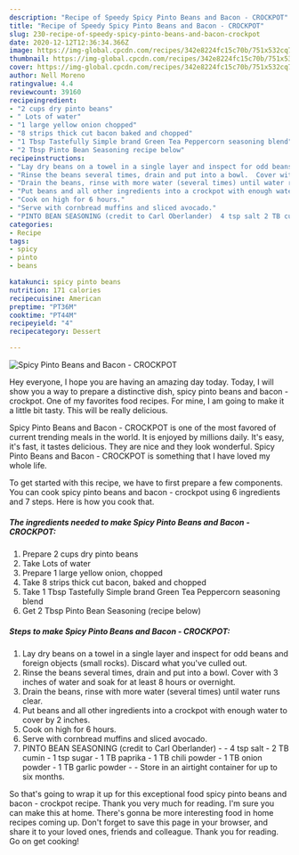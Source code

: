 ```yaml
---
description: "Recipe of Speedy Spicy Pinto Beans and Bacon - CROCKPOT"
title: "Recipe of Speedy Spicy Pinto Beans and Bacon - CROCKPOT"
slug: 230-recipe-of-speedy-spicy-pinto-beans-and-bacon-crockpot
date: 2020-12-12T12:36:34.366Z
image: https://img-global.cpcdn.com/recipes/342e8224fc15c70b/751x532cq70/spicy-pinto-beans-and-bacon-crockpot-recipe-main-photo.jpg
thumbnail: https://img-global.cpcdn.com/recipes/342e8224fc15c70b/751x532cq70/spicy-pinto-beans-and-bacon-crockpot-recipe-main-photo.jpg
cover: https://img-global.cpcdn.com/recipes/342e8224fc15c70b/751x532cq70/spicy-pinto-beans-and-bacon-crockpot-recipe-main-photo.jpg
author: Nell Moreno
ratingvalue: 4.4
reviewcount: 39160
recipeingredient:
- "2 cups dry pinto beans"
- " Lots of water"
- "1 large yellow onion chopped"
- "8 strips thick cut bacon baked and chopped"
- "1 Tbsp Tastefully Simple brand Green Tea Peppercorn seasoning blend"
- "2 Tbsp Pinto Bean Seasoning recipe below"
recipeinstructions:
- "Lay dry beans on a towel in a single layer and inspect for odd beans and foreign objects (small rocks).  Discard what you&#39;ve culled out."
- "Rinse the beans several times, drain and put into a bowl.  Cover with 3 inches of water and soak for at least 8 hours or overnight."
- "Drain the beans, rinse with more water (several times) until water runs clear."
- "Put beans and all other ingredients into a crockpot with enough water to cover by 2 inches."
- "Cook on high for 6 hours."
- "Serve with cornbread muffins and sliced avocado."
- "PINTO BEAN SEASONING (credit to Carl Oberlander)  4 tsp salt 2 TB cumin 1 tsp sugar 1 TB paprika 1 TB chili powder 1 TB onion powder 1 TB garlic powder  Store in an airtight container for up to six months."
categories:
- Recipe
tags:
- spicy
- pinto
- beans

katakunci: spicy pinto beans 
nutrition: 171 calories
recipecuisine: American
preptime: "PT36M"
cooktime: "PT44M"
recipeyield: "4"
recipecategory: Dessert

---
```



![Spicy Pinto Beans and Bacon - CROCKPOT](https://img-global.cpcdn.com/recipes/342e8224fc15c70b/751x532cq70/spicy-pinto-beans-and-bacon-crockpot-recipe-main-photo.jpg)

Hey everyone, I hope you are having an amazing day today. Today, I will show you a way to prepare a distinctive dish, spicy pinto beans and bacon - crockpot. One of my favorites food recipes. For mine, I am going to make it a little bit tasty. This will be really delicious.



Spicy Pinto Beans and Bacon - CROCKPOT is one of the most favored of current trending meals in the world. It is enjoyed by millions daily. It's easy, it's fast, it tastes delicious. They are nice and they look wonderful. Spicy Pinto Beans and Bacon - CROCKPOT is something that I have loved my whole life.


To get started with this recipe, we have to first prepare a few components. You can cook spicy pinto beans and bacon - crockpot using 6 ingredients and 7 steps. Here is how you cook that.

<!--inarticleads1-->

##### The ingredients needed to make Spicy Pinto Beans and Bacon - CROCKPOT:

1. Prepare 2 cups dry pinto beans
1. Take  Lots of water
1. Prepare 1 large yellow onion, chopped
1. Take 8 strips thick cut bacon, baked and chopped
1. Take 1 Tbsp Tastefully Simple brand Green Tea Peppercorn seasoning blend
1. Get 2 Tbsp Pinto Bean Seasoning (recipe below)




<!--inarticleads2-->

##### Steps to make Spicy Pinto Beans and Bacon - CROCKPOT:

1. Lay dry beans on a towel in a single layer and inspect for odd beans and foreign objects (small rocks).  Discard what you&#39;ve culled out.
1. Rinse the beans several times, drain and put into a bowl.  Cover with 3 inches of water and soak for at least 8 hours or overnight.
1. Drain the beans, rinse with more water (several times) until water runs clear.
1. Put beans and all other ingredients into a crockpot with enough water to cover by 2 inches.
1. Cook on high for 6 hours.
1. Serve with cornbread muffins and sliced avocado.
1. PINTO BEAN SEASONING (credit to Carl Oberlander) -  - 4 tsp salt - 2 TB cumin - 1 tsp sugar - 1 TB paprika - 1 TB chili powder - 1 TB onion powder - 1 TB garlic powder -  - Store in an airtight container for up to six months.




So that's going to wrap it up for this exceptional food spicy pinto beans and bacon - crockpot recipe. Thank you very much for reading. I'm sure you can make this at home. There's gonna be more interesting food in home recipes coming up. Don't forget to save this page in your browser, and share it to your loved ones, friends and colleague. Thank you for reading. Go on get cooking!
